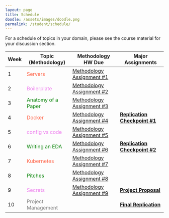 ```yaml
---
layout: page
title: Schedule
doodle: /assets/images/doodle.png
permalink: /student/schedule/
---
```


<style>
d {
   color: Tomato;
}
c {
   color: Green; 
}
g {
   color: Violet; 
}
f {
   color: Gray;
}

</style>

For a schedule of topics in your domain, please see the course
material for your discussion section.

|Week|Topic (Methodology)|Methodology HW Due|Major Assignments|
|---|---|---|---|
|1|<d>Servers</d>|[Methodology Assignment #1](/assignments/quarter-1-methodology#assignment-1)||
|2|<g>Boilerplate</g>|[Methodology Assignment #2](/assignments/quarter-1-methodology#assignment-2)||
|3|<c>Anatomy of a Paper</c>|[Methodology Assignment #3](/assignments/quarter-1-methodology#assignment-3)||
|4|<d>Docker</d>|[Methodology Assignment #4](/assignments/quarter-1-methodology#assignment-4)|**[Replication Checkpoint #1](/assignments/quarter-1-replication/#checkpoint-1)**|
|5|<g>config vs code</g>|[Methodology Assignment #5](/assignments/quarter-1-methodology#assignment-5)||
|6|<c>Writing an EDA</c>|[Methodology Assignment #6](/assignments/quarter-1-methodology#assignment-6)|**[Replication Checkpoint #2](/assignments/quarter-1-replication/#checkpoint-2)**|
|7|<d>Kubernetes</d>|[Methodology Assignment #7](/assignments/quarter-1-methodology#assignment-7)||
|8|<c>Pitches</c>|[Methodology Assignment #8](/assignments/quarter-1-methodology#assignment-8)||
|9|<g>Secrets</g>|[Methodology Assignment #9](/assignments/quarter-1-methodology#assignment-9)|**[Project Proposal](/assignments/quarter-1-project-proposal)**|
|10|<f>Project Management</f>||**[Final Replication](/assignments/quarter-1-replication/#final-report)**|


